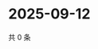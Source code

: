 # 2025-09-12

共 0 条

<!-- BEGIN ZHIHUVIDEO -->
<!-- 最后更新时间 Fri Sep 12 2025 00:13:01 GMT+0800 (China Standard Time) -->

<!-- END ZHIHUVIDEO -->
